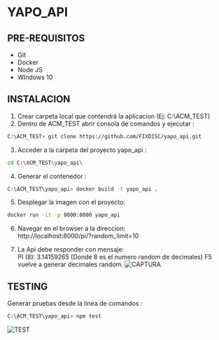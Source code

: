 # YAPO_API

## PRE-REQUISITOS
- Git
- Docker
- Node JS
- WIndows 10
## INSTALACION
1. Crear carpeta local que contendrá la aplicacion (Ej: C:\ACM_TEST)
2. Dentro de ACM_TEST abrir consola de comandos y ejecutar : 
```sh
C:\ACM_TEST> git clone https://github.com/FIXDISC/yapo_api.git
```
3. Acceder a la carpeta del proyecto yapo_api :
```sh
cd C:\ACM_TEST\yapo_api\
```
4. Generar el contenedor :
```sh
C:\ACM_TEST\yapo_api> docker build -t yapo_api .
```
5. Desplegar la imagen con el proyecto:
```sh
docker run -it -p 8000:8000 yapo_api
```
6. Navegar en el browser a la direccion:  
   http://localhost:8000/pi/?random_limit=10
   
7. La Api debe responder con mensaje:   
   PI (8): 3.14159265  (Donde 8 es el numero random de decimales) 
   F5 vuelve a generar decimales random.
   ![CAPTURA]('https://github.com/FIXDISC/yapo_api/tree/main/img/CAPTURA.PNG')

## TESTING
Generar pruebas desde la linea de comandos :
```sh
C:\ACM_TEST\yapo_api> npm test
```
![TEST]('https://github.com/FIXDISC/yapo_api/tree/main/img/test.PNG')
